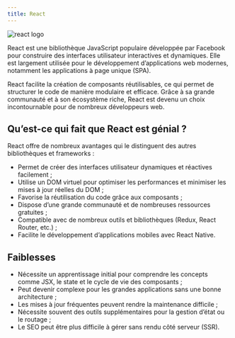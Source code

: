 ```yaml
---
title: React
---
```


![react logo](/Rapport-de-formation/react-logo.png)

React est une bibliothèque JavaScript populaire développée par Facebook pour construire des interfaces utilisateur interactives et dynamiques. Elle est largement utilisée pour le développement d’applications web modernes, notamment les applications à page unique (SPA).

React facilite la création de composants réutilisables, ce qui permet de structurer le code de manière modulaire et efficace. Grâce à sa grande communauté et à son écosystème riche, React est devenu un choix incontournable pour de nombreux développeurs web.

## Qu’est-ce qui fait que React est génial ?

React offre de nombreux avantages qui le distinguent des autres bibliothèques et frameworks :

* Permet de créer des interfaces utilisateur dynamiques et réactives facilement ;
* Utilise un DOM virtuel pour optimiser les performances et minimiser les mises à jour réelles du DOM ;
* Favorise la réutilisation du code grâce aux composants ;
* Dispose d’une grande communauté et de nombreuses ressources gratuites ;
* Compatible avec de nombreux outils et bibliothèques (Redux, React Router, etc.) ;
* Facilite le développement d’applications mobiles avec React Native.

## Faiblesses

* Nécessite un apprentissage initial pour comprendre les concepts comme JSX, le state et le cycle de vie des composants ;
* Peut devenir complexe pour les grandes applications sans une bonne architecture ;
* Les mises à jour fréquentes peuvent rendre la maintenance difficile ;
* Nécessite souvent des outils supplémentaires pour la gestion d’état ou le routage ;
* Le SEO peut être plus difficile à gérer sans rendu côté serveur (SSR).